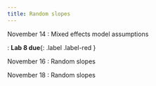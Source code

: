 ```yaml
---
title: Random slopes
---
```


November 14
: Mixed effects model assumptions

: **Lab 8 due**{: .label .label-red }
  
November 16
: Random slopes

November 18
: Random slopes

